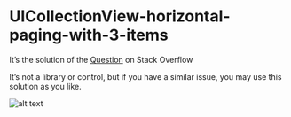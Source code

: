 # UICollectionView-horizontal-paging-with-3-items

It’s the solution of the [Question](http://stackoverflow.com/questions/23363197/uicollectionview-horizontal-paging-with-3-items) on Stack Overflow 

It’s not a library or control, but if you have a similar issue, you may use this solution as you like.

![alt text](http://i.stack.imgur.com/aXzEB.gif)

